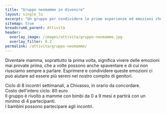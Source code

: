 ```yaml
---
title: "Gruppo neomamme in divenire"
layout: single_lu
excerpt: "Un gruppo per condividere le prime esperienze ed emozioni che si provano quando si diventa genitori, che a volte possono spaventare e di cui non sempre è facile parlare. "
sitemap: true
breadcrumb_parent: Attività
header:
  overlay_image: /images/attivita/gruppo-neomamme.jpg
  overlay_filter: 0.2
permalink: /attivita/gruppo-neomamme/
---
```

Diventare mamma, soprattutto la prima volta, significa vivere delle emozioni mai provate prima, che a volte possono anche spaventare e di cui non riusciamo sempre a parlare. Esprimere e condividere queste emozioni ci può aiutare ad essere più sereni nel nostro compito di genitori.

Ciclo di 8 incontri settimanali, a Chivasso, in orario da concordare.<br>
Costo dell'intero ciclo: 80 euro<br>
Il gruppo è rivolto a mamme con bimbi da 0 a 9 mesi e partirà con un minimo di 4 partecipanti.<br>
I bambini possono partecipare agli incontri.